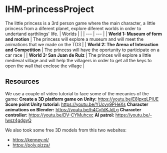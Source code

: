 # IHM-princessProject
The little princess is a 3rd person game where the main character, a little princess from a diferent planet, explore diferent worlds in order to undertand earthlings' life.
| Worlds  |  |
| --- | --- |
| **World 1: Museum of form and motion** | The princess will explore a museum and will meet the animations that we made on the TD3 |
| **World 2: The Arena of Interaction and Competition** | The princess will have the oportunity to participate on a car race |
| **World 3: San Juan de Ruiz** | The princes will explore a little medieval village and will help the villagers in order to get all the keys to open the wall that enclose the village |

## Resources
We use a couple of video tutorial to face some of the mecanics of the game:
**Create a 3D platform game on Unity:** https://youtu.be/E8IpxqLPlUE
**Score point Unity tutorial:** https://youtu.be/YUcvy9PHeXs
**Character animations on Blender:** https://youtu.be/h4CyfdKJdLg
**Character controller:** https://youtu.be/DV-CYMuhcxc
**AI patrol:** https://youtu.be/-Iwsz4gdgyQ

We also took some free 3D models from this two websites:
- https://kenney.nl/
- https://poly.pizza/




